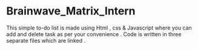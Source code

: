 # Brainwave_Matrix_Intern

This simple to-do list is made using Html , css  & Javascript  where you can add and delete task as per your convenience . 
Code is written in three separate files which are linked . 
